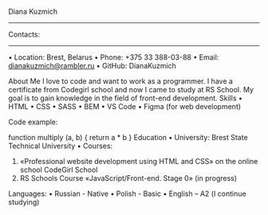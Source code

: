 Diana Kuzmich
***

Contacts:
___
•	Location: Brest, Belarus
•	Phone: +375 33 388-03-88
•	Email: dianakuzmich@rambler.ru
•	GitHub: DianaKuzmich

About Me
I love to code and want to work as a programmer. I have a certificate from Codegirl school and now I came to study at RS School. My goal is to gain knowledge in the field of front-end development.
Skills
•	HTML
•	CSS
•	SASS
•	BEM
•	VS Code
•	Figma (for web development)

Code example:

function multiply (a, b) {
return a * b
}
Education
•	University: Brest State Technical University 
•	Courses:
1.	«Professional website development using HTML and CSS» on the online school CodeGirl School
2.	RS Schools Course «JavaScript/Front-end. Stage 0» (in progress)

Languages:
•	Russian - Native
•	Polish - Basic
•	English – А2 (I continue studying)
